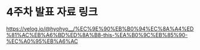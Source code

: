 # 4주차 발표 자료 링크

https://velog.io/@hyohyo__/%EC%9E%90%EB%B0%94%EC%8A%A4%ED%81%AC%EB%A6%BD%ED%8A%B8-this-%EA%B0%9C%EB%85%90-%EC%A0%95%EB%A6%AC
